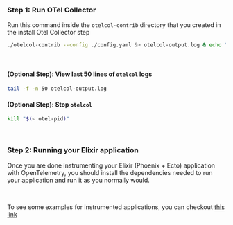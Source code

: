&nbsp;

### Step 1: Run OTel Collector
 Run this command inside the `otelcol-contrib` directory that you created in the install Otel Collector step

```bash
./otelcol-contrib --config ./config.yaml &> otelcol-output.log & echo "$!" > otel-pid
```
&nbsp;

#### (Optional Step): View last 50 lines of `otelcol` logs
```bash
tail -f -n 50 otelcol-output.log
```

#### (Optional Step): Stop `otelcol`
```bash
kill "$(< otel-pid)"
```
&nbsp;

### Step 2: Running your Elixir application

Once you are done instrumenting your Elixir (Phoenix + Ecto) application with OpenTelemetry, you should install the dependencies needed to run your application and run it as you normally would.

&nbsp;

To see some examples for instrumented applications, you can checkout [this link](https://signoz.io/docs/instrumentation/elixir/#sample-examples)
```